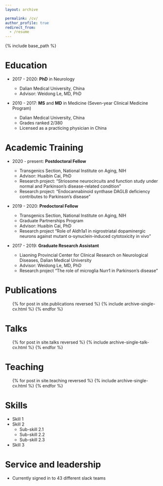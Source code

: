 ```yaml
---
layout: archive

permalink: /cv/
author_profile: true
redirect_from:
  - /resume
---
```


{% include base_path %}

Education
======
* 2017 - 2020: **PhD** in Neurology
  * Dalian Medical University, China
  * Advisor: Weidong Le, MD, PhD
        
* 2010 - 2017: **MS** and **MD** in Medicine (Seven-year Clinical Medicine Program)
  * Dalian Medical University, China
  * Grades ranked 2/380
  * Licensed as a practicing physician in China 

Academic Training 
======
* 2020 - present: **Postdoctoral Fellow** 
  * Transgenics Section, National Institute on Aging, NIH
  * Advisor: Huaibin Cai, PhD
  * Research project: “Striosome neurocircuits and function study under normal and Parkinson’s disease-related condition”
  * Research project: “Endocannabinoid synthase DAGLB deficiency contributes to Parkinson’s disease” 

* 2019 - 2020: **Predoctoral Fellow**
  * Transgenics Section, National Institute on Aging, NIH
  * Graduate Partnerships Program
  * Advisor: Huaibin Cai, PhD
  * Research project “Role of Aldh1a1 in nigrostriatal dopaminergic neurons against mutant α-synuclein-induced cytotoxicity in vivo”

* 2017 - 2019: **Graduate Research Assistant**
  * Liaoning Provincial Center for Clinical Research on Neurological Diseases, Dalian Medical University
  * Advisor: Weidong Le, MD, PhD
  * Research project “The role of microglia Nurr1 in Parkinson’s disease”
  

Publications
======
  <ul>{% for post in site.publications reversed %}
    {% include archive-single-cv.html %}
  {% endfor %}</ul>
  
Talks
======
  <ul>{% for post in site.talks reversed %}
    {% include archive-single-talk-cv.html  %}
  {% endfor %}</ul>
  
Teaching
======
  <ul>{% for post in site.teaching reversed %}
    {% include archive-single-cv.html %}
  {% endfor %}</ul>

Skills
======
* Skill 1
* Skill 2
  * Sub-skill 2.1
  * Sub-skill 2.2
  * Sub-skill 2.3
* Skill 3
  
Service and leadership
======
* Currently signed in to 43 different slack teams
